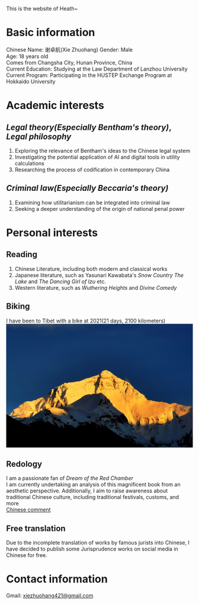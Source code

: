 This is the website of Heath~
# Basic information
Chinese Name: 谢卓航(Xie Zhuohang)
Gender: Male  
Age: 18 years old  
Comes from Changsha City, Hunan Province, China  
Current Education: Studying at the Law Department of Lanzhou University  
Current Program: Participating in the HUSTEP Exchange Program at Hokkaido University  
# Academic interests
## _Legal theory(Especially Bentham's theory)_, _Legal philosophy_  
1. Exploring the relevance of Bentham's ideas to the Chinese legal system  
2. Investigating the potential application of AI and digital tools in utility calculations    
3. Researching the process of codification in contemporary China  
## _Criminal law(Especially Beccaria's theory)_
1. Examining how utilitarianism can be integrated into criminal law    
2. Seeking a deeper understanding of the origin of national penal power  
# Personal interests  
## Reading
1. Chinese Literature, including both modern and classical works  
2. Japanese literature, such as Yasunari Kawabata's *Snow Country* *The Lake* and *The Dancing Girl of Izu*  etc. 
3. Western literature, such as *Wuthering Heights* and *Divine Comedy*  
## Biking
I have been to Tibet with a bike at 2021(21 days, 2100 kilometers)   
![Qomulangma](https://github.com/Sisyphusaa/Sisyphusaa.github.io/raw/main/Qomulangma.jpg)
## Redology
I am a passionate fan of *Dream of the Red Chamber*  
I am currently undertaking an analysis of this magnificent book from an aesthetic perspective. Additionally, I aim to raise awareness about traditional Chinese culture, including traditional festivals, customs, and more  
[Chinese comment](https://mp.weixin.qq.com/s/qNR7e66Hq5B-f6OxeHmzQA)
## Free translation 
Due to the incomplete translation of works by famous jurists into Chinese, I have decided to publish some Jurisprudence works on social media in Chinese for free.   
# Contact information  
Gmail: xiezhuohang421@gmail.com
